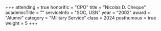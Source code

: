 +++
attending     = true
honorific     = "CPO"
title         = "Nicolas D. Cheque"
academicTitle = ""
serviceInfo   = "SOC, USN"
year          = "2002"
award         = "Alumni"
category      = "Military Service"
class         = 2024
posthumous    = true
weight        = 5
+++